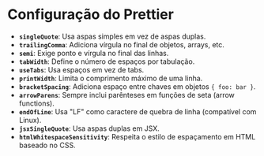 # Configuração do Prettier

- **`singleQuote`**: Usa aspas simples em vez de aspas duplas.
- **`trailingComma`**: Adiciona vírgula no final de objetos, arrays, etc.
- **`semi`**: Exige ponto e vírgula no final das linhas.
- **`tabWidth`**: Define o número de espaços por tabulação.
- **`useTabs`**: Usa espaços em vez de tabs.
- **`printWidth`**: Limita o comprimento máximo de uma linha.
- **`bracketSpacing`**: Adiciona espaço entre chaves em objetos `{ foo: bar }`.
- **`arrowParens`**: Sempre inclui parênteses em funções de seta (arrow functions).
- **`endOfLine`**: Usa "LF" como caractere de quebra de linha (compatível com Linux).
- **`jsxSingleQuote`**: Usa aspas duplas em JSX.
- **`htmlWhitespaceSensitivity`**: Respeita o estilo de espaçamento em HTML baseado no CSS.